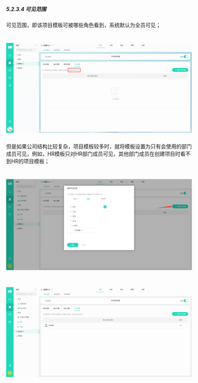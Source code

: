 ##### 5.2.3.4 可见范围

可见范围，即该项目模板可被哪些角色看到，系统默认为全员可见；

# ![](/assets/12可见范围1.png)

但是如果公司结构比较复杂，项目模板较多时，就将模板设置为只有会使用的部门成员可见，例如，HR模板只对HR部门成员可见，其他部门成员在创建项目时看不到HR的项目模板；

# ![](/assets/12可见范围2.png)

# ![](/assets/12可见范围3.png)